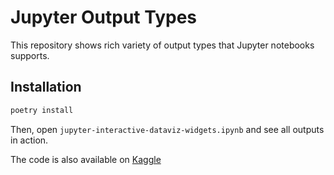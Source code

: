# Jupyter Output Types

This repository shows rich variety of output types that Jupyter notebooks supports.

## Installation

```bash
poetry install
```

Then, open `jupyter-interactive-dataviz-widgets.ipynb` and see all outputs in action.

The code is also available on [Kaggle](https://www.kaggle.com/glushko/jupyter-interactive-dataviz-widgets)